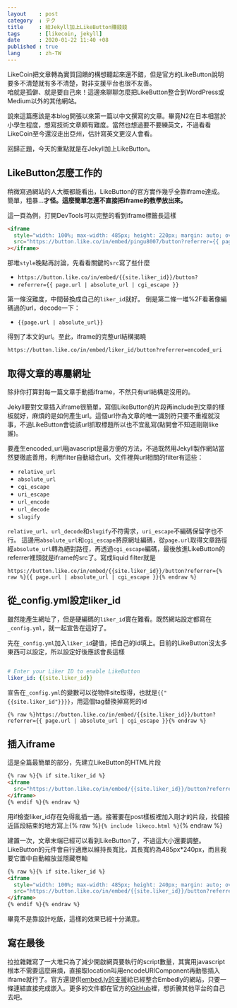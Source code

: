 ```yaml
---
layout    : post
category  : テク
title     : 給Jekyll加上LikeButton賺錢錢
tags      : [likecoin, jekyll]
date      : 2020-01-22 11:40 +08
published : true
lang      : zh-TW
---
```


LikeCoin把文章轉為實質回饋的構想聽起來還不錯，但是官方的LikeButton說明要多不清楚就有多不清楚，對非支援平台也很不友善。  
咱就是孤僻、就是要自己來！這邊來聊聊怎麼把LikeButton整合到WordPress或Medium以外的其他網站。

<!--more-->

說來這篇應該是本blog開張以來第一篇以中文撰寫的文章。畢竟N2在日本相當於小學生程度，想寫技術文章頗有難度。當然也想過要不要練英文，不過看看LikeCoin至今還沒走出亞州，估計寫英文更沒人會看。

回歸正題，今天的重點就是在Jekyll加上LikeButton。

## LikeButton怎麼工作的

稍微寫過網站的人大概都能看出，LikeButton的官方實作幾乎全靠iframe達成。簡單，粗暴...**才怪。這麼簡單怎還不直接把iframe的教學放出來。**

這一頁為例，打開DevTools可以完整的看到iframe標籤長這樣

```html
<iframe
  style="width: 100%; max-width: 485px; height: 220px; margin: auto; overflow: hidden; display: block;"
  src="https://button.like.co/in/embed/pingu8007/button?referrer={{ page.url | absolute_url | cgi_escape }}"
></iframe>
```

那堆`style`晚點再討論，先看看關鍵的`src`寫了些什麼

* `https://button.like.co/in/embed/{{site.liker_id}}/button?`
* `referrer={{ page.url | absolute_url | cgi_escape }}`

第一條沒難度，中間替換成自己的`liker_id`就好。
倒是第二條一堆%2F看著像編碼過的url，decode一下：

* `{{page.url | absolute_url}}`

得到了本文的url。至此，iframe的完整url結構揭曉

```text
https://button.like.co/in/embed/liker_id/button?referrer=encoded_uri
```

## 取得文章的專屬網址

除非你打算對每一篇文章手動插iframe，不然只有url結構是沒用的。

Jekyll要對文章插入iframe很簡單，寫個LikeButton的片段再include到文章的樣板就好，麻煩的是如何產生url。這個url作為文章的唯一識別符只要不重複就沒事，不過LikeButton會從該url抓取標題所以也不宜亂寫(點開會不知道剛剛like誰)。

要產生encoded_url用javascript是最方便的方法，不過既然用Jekyll製作網站當然要徹底善用，利用filter自動組合url。文件裡與url相關的filter有這些：

* `relative_url`
* `absolute_url`
* `cgi_escape`
* `uri_escape`
* `url_encode`
* `url_decode`
* `slugify`

`relative_url`、`url_decode`和`slugify`不符需求，`uri_escape`不編碼保留字也不行。
這邊用`absolute_url`和`cgi_escape`將原網址編碼，從`page.url`取得文章路徑經`absolute_url`轉為絕對路徑，再透過`cgi_escape`編碼，最後放進LikeButton的referrer裡頭就是iframe的src了。寫成liquid filter就是

```text
https://button.like.co/in/embed/{{site.liker_id}}/button?referrer={% raw %}{{ page.url | absolute_url | cgi_escape }}{% endraw %}
```

## 從_config.yml設定liker_id

雖然能產生網址了，但是硬編碼的`liker_id`實在難看。既然網站設定都寫在`_config.yml`，就一起宣告在這好了。

先在`_config.yml`加入`liker_id`鍵值，把自己的id填上。目前的LikeButton沒太多東西可以設定，所以設定好後應該會長這樣

```yaml

# Enter your Liker ID to enable LikeButton
liker_id: {{site.liker_id}}

```

宣告在`_config.yml`的變數可以從物件site取得，也就是`{{"{{site.liker_id"}}}}`，用這個tag替換掉寫死的id

```text
{% raw %}https://button.like.co/in/embed/{{site.liker_id}}/button?referrer={{ page.url | absolute_url | cgi_escape }}{% endraw %}
```

## 插入iframe

這是全篇最簡單的部分，先建立LikeButton的HTML片段

```html
{% raw %}{% if site.liker_id %}
<iframe
  src="https://button.like.co/in/embed/{{site.liker_id}}/button?referrer={{ page.url | absolute_url | cgi_escape }}">
</iframe>
{% endif %}{% endraw %}
```

用if檢查liker_id存在免得亂插一通。接著要在post樣板裡加入剛才的片段，找個接近區段結束的地方寫上{% raw %}`{% include likeco.html %}`{% endraw %}

建置一次，文章末端已經可以看到LikeButton了，不過這大小還要調整。LikeButton的元件會自行適應以維持長寬比，其長寬約為485px*240px，而且我要它置中自動縮放並隱藏卷軸

```html
{% raw %}{% if site.liker_id %}
<iframe
  style="width: 100%; max-width: 485px; height: 240px; margin: auto; overflow: hidden; display: block;"
  src="https://button.like.co/in/embed/{{site.liker_id}}/button?referrer={{ page.url | absolute_url | cgi_escape }}">
</iframe>
{% endif %}{% endraw %}
```

畢竟不是靠設計吃飯，這樣的效果已經十分滿意。

## 寫在最後

拉拉雜雜寫了一大堆只為了減少開啟網頁要執行的script數量，其實用javascript根本不需要這麼麻煩，直接取location叫用encodeURIComponent再動態插入iframe就行了。官方還提供[embed.ly的支援][embedly-preview]給已經整合Embedly的網站，只要一條連結直接完成嵌入。更多的文件都在官方的[GitHub][official-doc]裡，想折騰其他平台的自己去吧。

[embedly-preview]: https://embed.ly/code?url=https%3A%2F%2Fbutton.like.co%2Fpingu8007
[official-doc]: https://github.com/likecoin/LikeButton-integration/tree/master/web#2iframe
